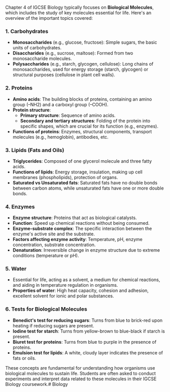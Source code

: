 Chapter 4 of IGCSE Biology typically focuses on **Biological Molecules**, which includes the study of key molecules essential for life. Here's an overview of the important topics covered:

### 1. **Carbohydrates**
   - **Monosaccharides** (e.g., glucose, fructose): Simple sugars, the basic units of carbohydrates.
   - **Disaccharides** (e.g., sucrose, maltose): Formed from two monosaccharide molecules.
   - **Polysaccharides** (e.g., starch, glycogen, cellulose): Long chains of monosaccharides, used for energy storage (starch, glycogen) or structural purposes (cellulose in plant cell walls).

### 2. **Proteins**
   - **Amino acids**: The building blocks of proteins, containing an amino group (–NH2) and a carboxyl group (–COOH).
   - **Protein structure**: 
     - **Primary structure**: Sequence of amino acids.
     - **Secondary and tertiary structures**: Folding of the protein into specific shapes, which are crucial for its function (e.g., enzymes).
   - **Functions of proteins**: Enzymes, structural components, transport molecules (e.g., hemoglobin), antibodies, etc.

### 3. **Lipids (Fats and Oils)**
   - **Triglycerides**: Composed of one glycerol molecule and three fatty acids.
   - **Functions of lipids**: Energy storage, insulation, making up cell membranes (phospholipids), protection of organs.
   - **Saturated vs Unsaturated fats**: Saturated fats have no double bonds between carbon atoms, while unsaturated fats have one or more double bonds.

### 4. **Enzymes**
   - **Enzyme structure**: Proteins that act as biological catalysts.
   - **Function**: Speed up chemical reactions without being consumed.
   - **Enzyme-substrate complex**: The specific interaction between the enzyme's active site and the substrate.
   - **Factors affecting enzyme activity**: Temperature, pH, enzyme concentration, substrate concentration.
   - **Denaturation**: Irreversible change in enzyme structure due to extreme conditions (temperature or pH).

### 5. **Water**
   - Essential for life, acting as a solvent, a medium for chemical reactions, and aiding in temperature regulation in organisms.
   - **Properties of water**: High heat capacity, cohesion and adhesion, excellent solvent for ionic and polar substances.

### 6. **Tests for Biological Molecules**
   - **Benedict's test for reducing sugars**: Turns from blue to brick-red upon heating if reducing sugars are present.
   - **Iodine test for starch**: Turns from yellow-brown to blue-black if starch is present.
   - **Biuret test for proteins**: Turns from blue to purple in the presence of proteins.
   - **Emulsion test for lipids**: A white, cloudy layer indicates the presence of fats or oils.

These concepts are fundamental for understanding how organisms use biological molecules to sustain life. Students are often asked to conduct experiments and interpret data related to these molecules in their IGCSE Biology coursework.# Biology
